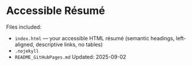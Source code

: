 # Accessible Résumé 

Files included:
- `index.html` — your accessible HTML résumé (semantic headings, left-aligned, descriptive links, no tables)
- `.nojekyll`
- `README_GitHubPages.md` 
Updated: 2025-09-02
